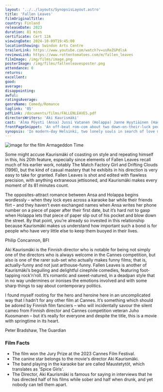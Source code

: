 ```yaml
---
layout: '../../layouts/SynopsisLayout.astro'
title: 'Fallen Leaves'
filmOriginalTitle:
country: Finland
releaseDate: 2023
duration: 81 mins
certificate: Cert 12A
viewingDate: 2024-10-09T19:45:00
locationShowing: Swindon Arts Centre
trailerLink: https://www.youtube.com/watch?v=usReZGPdlsA
reviewsLink: https://www.rottentomatoes.com/m/fallen_leaves
filmImage: /img/films/image.png
posterImage: /img/films/fallenleavesposter.png
attendance: 0
returns:
excellent:
good:
average:
disappointing:
awful:
ratingsAverage:
genreName: Comedy/Romance
taglink: '05'
pdfLink: /documents/films/FALLENLEAVES.pdf
directorsWriters: 'Aki Kaurismäki'
cast: 'Alma Pöysti (Ansa) Jussi Vatanen (Holappa) Janne Hyytiäinen (Hannes)'
frontPageSnippet: 'An off-beat rom-com about two down-on-their-luck people, Ansa and Holappa, who keep encountering one another.  When they go on a proper date, their romancing is upset by misfortune and mis-matched expectations.'
synopsis: 'In modern-day Helsinki, two lonely souls in search of love meet by chance in a karaoke bar.  However, their path to happiness is beset by obstacles - from lost phone numbers to mistaken addresses, alcoholism, and a charming stray dog.'
---
```


![image for the film Armageddon Time](/img/films/image.png)

Some might accuse Kaurismäki of coasting on style and repeating himself in this, his 20th feature, especially since elements of Fallen Leaves recall much of his earlier work, notably The Match Factory Girl and Drifting Clouds (1996), but the kind of casual mastery that he exhibits in his direction is very easy to take for granted. Fallen Leaves is shot and edited with flawless precision, with anything extraneous jettisoned, and Kaurismäki makes every moment of its 81 minutes count.

The opposites-attract romance between Ansa and Holappa begins wordlessly – when they lock eyes across a karaoke bar while their friends flirt – and they haven’t even exchanged names when Ansa writes her phone number on a piece of paper after their first date, but it’s hard not to gasp when Holappa lets that piece of paper slip out of his pocket and blow down the street. By that point, you’re already so invested in this relationship because Kaurismäki makes us understand how important such a bond is for people who have very little else to keep them buoyed in their lives.

<div class="review__author review__author--review1"> 
Philip Concannon, BFI
</div>

Aki Kaurismäki is the Finnish director who is notable for being not simply one of the directors who is always welcome in the Cannes competition, but also is one of the rarer sub-set who actually makes funny films; that is, actually-funny and not just arthouse-funny. Fallen Leaves is another of Kaurismäki’s beguiling and delightful cinephile comedies, featuring foot-tapping rock’n’roll. It’s romantic and sweet-natured, in a deadpan style that in no way undermines or ironises the emotions involved and with some sharp things to say about contemporary politics.

I found myself rooting for the hero and heroine here in an uncomplicated way that I hadn’t for any other film at Cannes. It’s something which should be adored by Finnish film fanciers – who will incidentally savour the silent cameo from Finnish director and Cannes competition veteran Juho Kuosmanen – but it’s really for everyone and despite the title, this is a movie with springtime in its heart.

<div class="review__author"> 
Peter Bradshaw, The Guardian
</div>

### Film Facts

-   The film won the Jury Prize at the 2023 Cannes Film Festival.
-   The canine star belongs to the movie's director Aki Kaurismäki.
-   The band playing in the karaoke bar are called Maustetytöt, which translates as 'Spice Girls'.
-   The Director, Aki Kaurismäki is famous for saying in interviews that he has directed half of his films while sober and half when drunk, and yet nobody can tell them apart.
